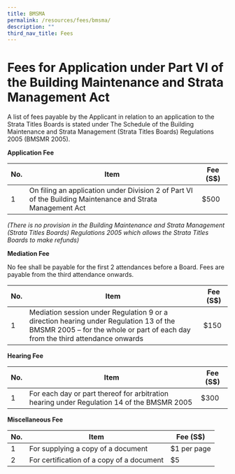```yaml
---
title: BMSMA
permalink: /resources/fees/bmsma/
description: ""
third_nav_title: Fees
---
```

# Fees for Application under Part VI of the Building Maintenance and Strata Management Act


A list of fees payable by the Applicant in relation to an application to the Strata Titles Boards is stated under The Schedule of the Building Maintenance and Strata Management (Strata Titles Boards) Regulations 2005 (BMSMR 2005).

**Application Fee**

| No.  | Item | Fee (S$) |
| -------- | -------- | -------- |
| 1     | On filing an application under Division 2 of Part VI of the Building Maintenance and Strata Management Act  | $500 |

<span style="font size: 16px;">*(There is no provision in the Building Maintenance and Strata Management (Strata Titles Boards) Regulations 2005 which allows the Strata Titles Boards to make refunds)*</span>

**Mediation Fee**

No fee shall be payable for the first 2 attendances before a Board. Fees are payable from the third attendance onwards.

| No.  | Item | Fee (S$) |
| -------- | -------- | -------- |
| 1     | Mediation session under Regulation 9 or a direction hearing under Regulation 13 of the BMSMR 2005 – for the whole or part of each day from the third attendance onwards  | $150 |


**Hearing Fee**

| No.  | Item | Fee (S$) |
| -------- | -------- | -------- |
| 1     | For each day or part thereof for arbitration hearing under Regulation 14 of the BMSMR 2005 | $300 |


**Miscellaneous Fee**


| No.  | Item | Fee (S$) |
| -------- | -------- | -------- |
| 1  | For supplying a copy of a document | $1 per page |   
| 2  | For certification of a copy of a document | $5 |